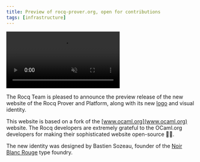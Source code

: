 ```yaml
---
title: Preview of rocq-prover.org, open for contributions
tags: [infrastructure]
---
```


<video autoplay muted loop>
  <source src="/media/news/introducing_the_rocq_prover.mp4" "type="video/mp4" />
</video>


The Rocq Team is pleased to announce the preview release of the new website of the Rocq Prover and Platform, 
along with its new [logo](/logo) and visual identity.

This website is based on a fork of the [www.ocaml.org](www.ocaml.org) website.
The Rocq developers are extremely grateful to the OCaml.org developers for making their sophisticated website open-source 🙏🏼.

The new identity was designed by Bastien Sozeau, founder of the [Noir Blanc Rouge](https://noirblancrouge.com/) type foundry.
